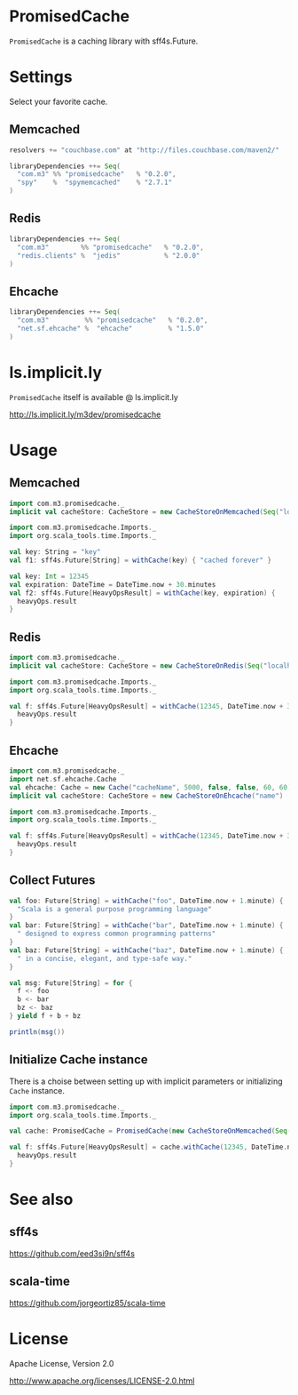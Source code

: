 # PromisedCache

`PromisedCache` is a caching library with sff4s.Future.


# Settings

Select your favorite cache.

## Memcached

```scala
resolvers += "couchbase.com" at "http://files.couchbase.com/maven2/"

libraryDependencies ++= Seq(
  "com.m3" %% "promisedcache"   % "0.2.0",
  "spy"    %  "spymemcached"    % "2.7.1"
)
```

## Redis

```scala
libraryDependencies ++= Seq(
  "com.m3"        %% "promisedcache"   % "0.2.0",
  "redis.clients" %  "jedis"           % "2.0.0"
)
```

## Ehcache

```scala
libraryDependencies ++= Seq(
  "com.m3"         %% "promisedcache"   % "0.2.0",
  "net.sf.ehcache" %  "ehcache"         % "1.5.0"
)
```

# ls.implicit.ly

`PromisedCache` itself is available @ ls.implicit.ly

http://ls.implicit.ly/m3dev/promisedcache


# Usage

## Memcached

```scala
import com.m3.promisedcache._
implicit val cacheStore: CacheStore = new CacheStoreOnMemcached(Seq("localhost:11211"))

import com.m3.promisedcache.Imports._
import org.scala_tools.time.Imports._

val key: String = "key"
val f1: sff4s.Future[String] = withCache(key) { "cached forever" }

val key: Int = 12345
val expiration: DateTime = DateTime.now + 30.minutes
val f2: sff4s.Future[HeavyOpsResult] = withCache(key, expiration) { 
  heavyOps.result
}
```

## Redis

```scala
import com.m3.promisedcache._
implicit val cacheStore: CacheStore = new CacheStoreOnRedis(Seq("localhost:6379"))

import com.m3.promisedcache.Imports._
import org.scala_tools.time.Imports._

val f: sff4s.Future[HeavyOpsResult] = withCache(12345, DateTime.now + 30.minutes) { 
  heavyOps.result
}
```

## Ehcache

```scala
import com.m3.promisedcache._
import net.sf.ehcache.Cache
val ehcache: Cache = new Cache("cacheName", 5000, false, false, 60, 60)
implicit val cacheStore: CacheStore = new CacheStoreOnEhcache("name")

import com.m3.promisedcache.Imports._
import org.scala_tools.time.Imports._

val f: sff4s.Future[HeavyOpsResult] = withCache(12345, DateTime.now + 30.minutes) { 
  heavyOps.result
}
```

## Collect Futures

```scala
val foo: Future[String] = withCache("foo", DateTime.now + 1.minute) {
  "Scala is a general purpose programming language"
}
val bar: Future[String] = withCache("bar", DateTime.now + 1.minute) {
  " designed to express common programming patterns"
}
val baz: Future[String] = withCache("baz", DateTime.now + 1.minute) {
  " in a concise, elegant, and type-safe way."
}

val msg: Future[String] = for {
  f <- foo
  b <- bar
  bz <- baz
} yield f + b + bz

println(msg())
```

## Initialize Cache instance

There is a choise between setting up with implicit parameters or initializing `Cache` instance.

```scala
import com.m3.promisedcache._
import org.scala_tools.time.Imports._

val cache: PromisedCache = PromisedCache(new CacheStoreOnMemcached(Seq("localhost:11211")))

val f: sff4s.Future[HeavyOpsResult] = cache.withCache(12345, DateTime.now + 30.minutes) { 
  heavyOps.result
}
```


# See also

## sff4s

 https://github.com/eed3si9n/sff4s

## scala-time

 https://github.com/jorgeortiz85/scala-time


# License

 Apache License, Version 2.0

 http://www.apache.org/licenses/LICENSE-2.0.html


